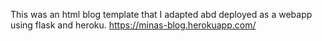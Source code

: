 This was an html blog template that I adapted abd deployed as a webapp using flask and heroku.
https://minas-blog.herokuapp.com/

